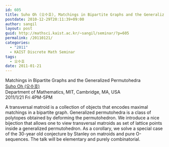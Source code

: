 ```yaml
---
id: 605
title: Suho Oh (오수호), Matchings in Bipartite Graphs and the Generalized Permutohedra
postdate: 2010-12-29T20:11:39+09:00
author: sangil
layout: post
guid: http://mathsci.kaist.ac.kr/~sangil/seminar/?p=605
permalink: /20110121/
categories:
  - "2011"
  - KAIST Discrete Math Seminar
tags:
  - 오수호
date: 2011-01-21
---
```

<div class="talk">
  Matchings in Bipartite Graphs and the Generalized Permutohedra
</div>

<div class="speaker">
  <a href="http://mit.academia.edu/SuHoOh/">Suho Oh (오수호)</a><br /> Department of Mathematics, MIT, Cambridge, MA, USA
</div>

<div class="date">
  2011/1/21 Fri 4PM-5PM
</div>

<div class="abstract">
  <p>
    A transversal matroid is a collection of objects that encodes maximal matchings in a bipartite graph. Generalized permutohedra is a class of polytopes obtained by deforming the permutohedron. We introduce a nice bijection that allows one to view transversal matroids as set of lattice points inside a generalized permutohedron. As a corollary, we solve a special case of the 30-year old conjecture by Stanley on matroids and pure O-sequences. The talk will be elementary and purely combinatorial.
  </p>
</div>